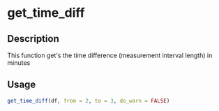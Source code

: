 # get_time_diff

## Description

This function get's the time difference (measurement interval length) in minutes

## Usage

```r
get_time_diff(df, from = 2, to = 3, do_warn = FALSE)
```

